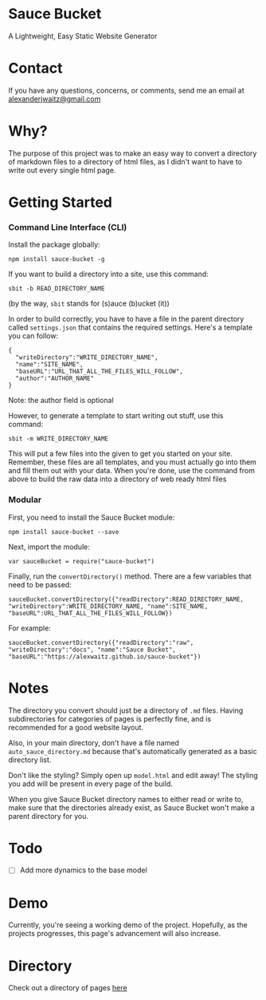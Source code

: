 # Sauce Bucket
A Lightweight, Easy Static Website Generator

# Contact
If you have any questions, concerns, or comments, send me an email at [alexanderjwaitz@gmail.com](mailto:alexanderjwaitz@gmail.com)

# Why?
The purpose of this project was to make an easy way to convert a directory of markdown files to a directory of html files, as I didn't want to have to write out every single html page.

# Getting Started
### Command Line Interface (CLI)
Install the package globally:
```
npm install sauce-bucket -g
```
If you want to build a directory into a site, use this command:
```
sbit -b READ_DIRECTORY_NAME
```
(by the way, `sbit` stands for (s)auce (b)ucket (it))

In order to build correctly, you have to have a file in the parent directory called `settings.json` that contains the required settings. Here's a template you can follow:
```
{
  "writeDirectory":"WRITE_DIRECTORY_NAME",
  "name":"SITE_NAME",
  "baseURL":"URL_THAT_ALL_THE_FILES_WILL_FOLLOW",
  "author":"AUTHOR_NAME"
}
```
Note: the author field is optional

However, to generate a template to start writing out stuff, use this command:
```
sbit -m WRITE_DIRECTORY_NAME
```
This will put a few files into the given to get you started on your site. Remember, these files are all templates, and you must actually go into them and fill them out with your data. When you're done, use the command from above to build the raw data into a directory of web ready html files

### Modular
First, you need to install the Sauce Bucket module:
```
npm install sauce-bucket --save
```
Next, import the module:
```
var sauceBucket = require("sauce-bucket")
```
Finally, run the `convertDirectory()` method. There are a few variables that need to be passed:
```
sauceBucket.convertDirectory({"readDirectory":READ_DIRECTORY_NAME, "writeDirectory":WRITE_DIRECTORY_NAME, "name":SITE_NAME, "baseURL":URL_THAT_ALL_THE_FILES_WILL_FOLLOW})
```
For example:
```
sauceBucket.convertDirectory({"readDirectory":"raw", "writeDirectory":"docs", "name":"Sauce Bucket", "baseURL":"https://alexwaitz.github.io/sauce-bucket"})
```

# Notes
The directory you convert should just be a directory of `.md` files. Having subdirectories for categories of pages is perfectly fine, and is recommended for a good website layout.

Also, in your main directory, don't have a file named `auto_sauce_directory.md` because that's automatically generated as a basic directory list.

Don't like the styling? Simply open up `model.html` and edit away! The styling you add will be present in every page of the build.

When you give Sauce Bucket directory names to either read or write to, make sure that the directories already exist, as Sauce Bucket won't make a parent directory for you.

# Todo
- [ ] Add more dynamics to the base model

# Demo
Currently, you're seeing a working demo of the project. Hopefully, as the projects progresses, this page's advancement will also increase.

# Directory
Check out a directory of pages [here](https://alexwaitz.github.io/sauce-bucket/auto_sauce_directory.html)
